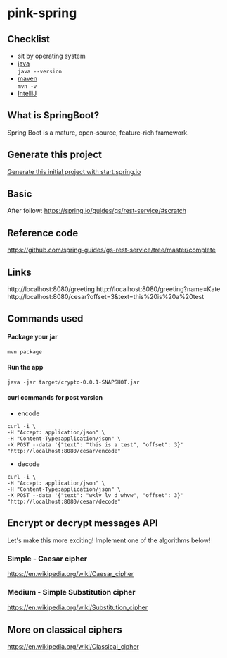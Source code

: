 # pink-spring

## Checklist
- sit by operating system 
- [java](docs/java.md)    
```java --version```  
- [maven](docs/maven.md)   
```mvn -v```
- [IntelliJ](https://www.jetbrains.com/idea/download) 

## What is SpringBoot?
Spring Boot is a mature, open-source, feature-rich framework.

## Generate this project
[Generate this initial project with start.spring.io](https://start.spring.io/#!type=maven-project&language=java&platformVersion=2.2.4.RELEASE&packaging=jar&jvmVersion=1.8&groupId=com.pink&artifactId=crypto&name=crypto&description=Demo%20project%20for%20Spring%20Boot&packageName=com.pink.crypto&dependencies=web)

## Basic 
After follow:
https://spring.io/guides/gs/rest-service/#scratch

## Reference code
https://github.com/spring-guides/gs-rest-service/tree/master/complete

## Links
http://localhost:8080/greeting
http://localhost:8080/greeting?name=Kate
http://localhost:8080/cesar?offset=3&text=this%20is%20a%20test

## Commands used
#### Package your jar  
```mvn package```

#### Run the app
```java -jar target/crypto-0.0.1-SNAPSHOT.jar```

#### curl commands for post varsion

- encode  
```
curl -i \
-H "Accept: application/json" \
-H "Content-Type:application/json" \
-X POST --data '{"text": "this is a test", "offset": 3}' "http://localhost:8080/cesar/encode"
```
- decode   
```
curl -i \
-H "Accept: application/json" \
-H "Content-Type:application/json" \
-X POST --data '{"text": "wklv lv d whvw", "offset": 3}' "http://localhost:8080/cesar/decode"
```

## Encrypt or decrypt messages API
Let's make this more exciting! Implement one of the algorithms below!

### Simple - Caesar cipher
https://en.wikipedia.org/wiki/Caesar_cipher

### Medium - Simple Substitution cipher
https://en.wikipedia.org/wiki/Substitution_cipher


## More on classical ciphers
https://en.wikipedia.org/wiki/Classical_cipher